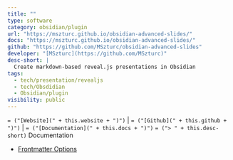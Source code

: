 ```yaml
---
title: ""
type: software
category: obsidian/plugin
url: "https://mszturc.github.io/obsidian-advanced-slides/"
docs: "https://mszturc.github.io/obsidian-advanced-slides/"
github: "https://github.com/MSzturc/obsidian-advanced-slides"
developer: "[MSzturc](https://github.com/MSzturc)"
desc-short: |
  Create markdown-based reveal.js presentations in Obsidian
tags:
  - tech/presentation/revealjs
  - tech/Obsdidian
  - Obsidian/plugin
visibility: public
---
```

`= ("[Website](" + this.website + ")")` |  `= ("[Github](" + this.github + ")")` | `= ("[Documentation](" + this.docs + ")")`
`= ("> " + this.desc-short)`
Documentation

- [Frontmatter Options](https://mszturc.github.io/obsidian-advanced-slides/yaml/)
